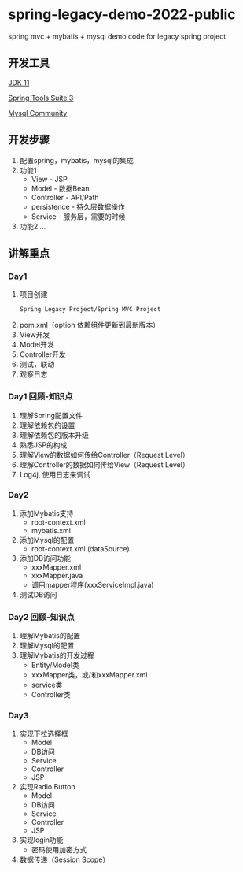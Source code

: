 # spring-legacy-demo-2022-public
spring mvc + mybatis + mysql  demo code for legacy spring project

## 开发工具
[JDK 11](https://developer.ibm.com/languages/java/semeru-runtimes/downloads)

[Spring Tools Suite 3](https://github.com/spring-projects/toolsuite-distribution/wiki/Spring-Tool-Suite-3)

[Mysql Community](https://dev.mysql.com/downloads/installer/)

## 开发步骤
1. 配置spring，mybatis，mysql的集成
2. 功能1
	* View - JSP	
	* Model - 数据Bean
	* Controller - API/Path
	* persistence - 持久层数据操作
	* Service - 服务层，需要的时候
3. 功能2
	...

## 讲解重点
### Day1
1. 项目创建
	```
	Spring Legacy Project/Spring MVC Project
	```
2. pom.xml（option 依赖组件更新到最新版本）
3. View开发
4. Model开发
5. Controller开发
6. 测试，联动
7. 观察日志


### Day1 回顾-知识点
1. 理解Spring配置文件
2. 理解依赖包的设置
3. 理解依赖包的版本升级
4. 熟悉JSP的构成
5. 理解View的数据如何传给Controller（Request Level）
6. 理解Controller的数据如何传给View（Request Level）
7. Log4j, 使用日志来调试

### Day2
1. 添加Mybatis支持
	*	root-context.xml
	*	mybatis.xml
2. 添加Mysql的配置
	*	root-context.xml (dataSource)
3. 添加DB访问功能
	*	xxxMapper.xml	
	*	xxxMapper.java
	*	调用mapper程序(xxxServiceImpl.java)
4. 测试DB访问

### Day2 回顾-知识点
1. 理解Mybatis的配置
2. 理解Mysql的配置
3. 理解Mybatis的开发过程
	*	Entity/Model类
	*	xxxMapper类，或/和xxxMapper.xml
	*	service类
	*	Controller类

### Day3 
1. 实现下拉选择框
	*	Model
	*	DB访问
	*	Service
	*	Controller
	*	JSP
2. 实现Radio Button
	*	Model
	*	DB访问
	*	Service
	*	Controller
	*	JSP
3. 实现login功能
	*	密码使用加密方式
4. 数据传递（Session Scope）